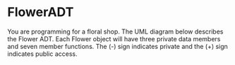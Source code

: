 # FlowerADT
You are programming for a floral shop. The UML diagram below describes the Flower ADT. Each Flower object will have three private data members and seven member functions. The (-) sign indicates private and the (+) sign indicates public access.
